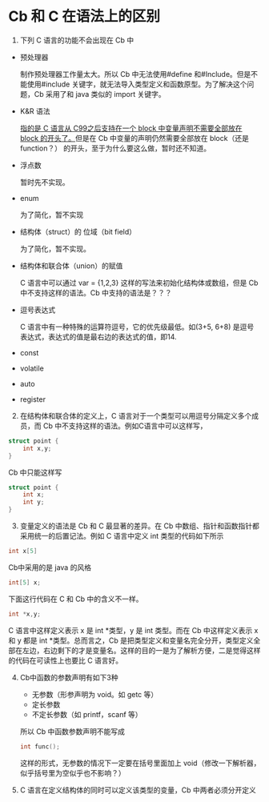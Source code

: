 # Cb 和 C 在语法上的区别
1. 下列 C 语言的功能不会出现在 Cb 中

* 预处理器

  制作预处理器工作量太大。所以 Cb 中无法使用#define 和#Include。但是不能使用#include 关键字，就无法导入类型定义和函数原型。为了解决这个问题，Cb 采用了和 java 类似的 import 关键字。

* K&R 语法

  [指的是 C 语言从 C99之后支持在一个 block 中变量声明不需要全部放在 block 的开头了。](http://stackoverflow.com/questions/7859424/why-was-mixing-declarations-and-code-forbidden-up-until-c99)但是在 Cb 中变量的声明仍然需要全部放在 block（还是function？） 的开头，至于为什么要这么做，暂时还不知道。

* 浮点数

  暂时先不实现。

* enum

  为了简化，暂不实现

* 结构体（struct）的 位域（bit field）

  为了简化，暂不实现。

* 结构体和联合体（union）的赋值

  C 语言中可以通过 var = {1,2,3} 这样的写法来初始化结构体或数组，但是 Cb 中不支持这样的语法。Cb 中支持的语法是？？？

* 逗号表达式

  C 语言中有一种特殊的运算符逗号，它的优先级最低。如(3+5, 6+8) 是逗号表达式，表达式的值是最右边的表达式的值，即14.

* const

* volatile

* auto

* register
2. 在结构体和联合体的定义上，C 语言对于一个类型可以用逗号分隔定义多个成员，而 Cb 中不支持这样的语法。例如C语言中可以这样写，

```C
struct point {
	int x,y;
}
```
Cb 中只能这样写
```C
struct point {
	int x;
	int y;
}
```


3. 变量定义的语法是 Cb 和 C 最显著的差异。在 Cb 中数组、指针和函数指针都采用统一的后置记法。例如 C 语言中定义 int 类型的代码如下所示

```C
int x[5]
```

Cb中采用的是 java 的风格

```java
int[5] x;
```

下面这行代码在 C 和 Cb 中的含义不一样。

```C
int *x,y;	
```

C 语言中这样定义表示 x 是 int *类型，y 是 int 类型。而在 Cb 中这样定义表示 x 和 y 都是 int *类型。总而言之，Cb 是把类型定义和变量名完全分开，类型定义全部在左边，右边剩下的才是变量名。这样的目的一是为了解析方便，二是觉得这样的代码在可读性上也要比 C 语言好。

4. Cb中函数的参数声明有如下3种

   * 无参数（形参声明为 void。如 getc 等）
   * 定长参数
   * 不定长参数（如 printf，scanf 等）

   所以 Cb 中函数参数声明不能写成

   ```C
   int func();
   ```

   这样的形式，无参数的情况下一定要在括号里面加上 void（修改一下解析器，似乎括号里为空似乎也不影响？）

5. C 语言在定义结构体的同时可以定义该类型的变量，Cb 中两者必须分开定义

